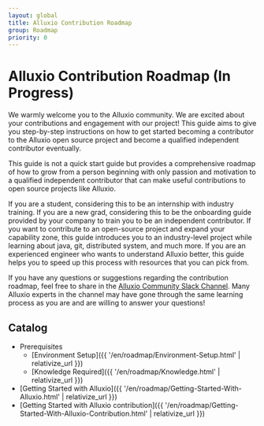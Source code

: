 ```yaml
---
layout: global
title: Alluxio Contribution Roadmap
group: Roadmap
priority: 0
---
```

# Alluxio Contribution Roadmap (In Progress)

We warmly welcome you to the Alluxio community. We are excited about your contributions and engagement with our project!
This guide aims to give you step-by-step instructions on how to get started becoming a contributor to the Alluxio open source project
and become a qualified independent contributor eventually.

This guide is not a quick start guide but provides a comprehensive roadmap of how to grow from a person beginning with only passion and motivation 
to a qualified independent contributor that can make useful contributions to open source projects like Alluxio.

If you are a student, considering this to be an internship with industry training.
If you are a new grad, considering this to be the onboarding guide provided by your company to train you to be an independent contributor.
If you want to contribute to an open-source project and expand your capability zone, this guide introduces you to an industry-level project while learning about java, git, distributed system, and much more.
If you are an experienced engineer who wants to understand Alluxio better, this guide helps you to speed up this process with resources that you can pick from.

If you have any questions or suggestions regarding the contribution roadmap, feel free to share in the [Alluxio Community Slack Channel](https://slackin.alluxio.io).
Many Alluxio experts in the channel may have gone through the same learning process as you are and are willing to answer your questions!

## Catalog

- Prerequisites
  - [Environment Setup]({{ '/en/roadmap/Environment-Setup.html' | relativize_url }})
  - [Knowledge Required]({{ '/en/roadmap/Knowledge.html' | relativize_url }})
- [Getting Started with Alluxio]({{ '/en/roadmap/Getting-Started-With-Alluxio.html' | relativize_url }})
- [Getting Started with Alluxio contribution]({{ '/en/roadmap/Getting-Started-With-Alluxio-Contribution.html' | relativize_url }})
